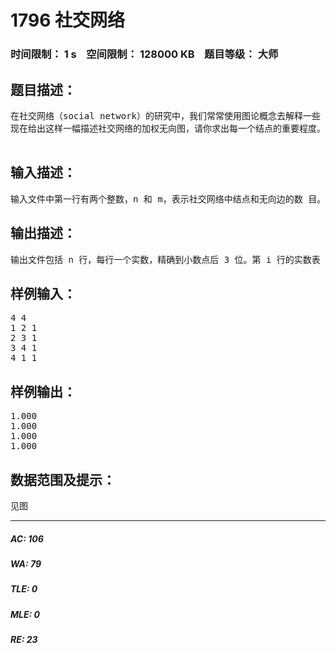 # 1796 社交网络   
### 时间限制： 1 s&nbsp;&nbsp;&nbsp;&nbsp;空间限制： 128000 KB&nbsp;&nbsp;&nbsp;&nbsp;题目等级： 大师  
## 题目描述：  

<pre>
在社交网络（social network）的研究中，我们常常使用图论概念去解释一些 社会现象。 不妨看这样的一个问题。在一个社交圈子里有 n 个人，人与人之间有不同程 度的关系。我们将这个关系网络对应到一个 n 个结点的无向图上，两个不同的人 若互相认识，则在他们对应的结点之间连接一条无向边，并附上一个正数权值 c， c 越小，表示两个人之间的关系越密切。 我们可以用对应结点之间的最短路长度来衡量两个人 s 和 t 之间的关系密切 程度，注意到最短路径上的其他结点为 s 和 t 的联系提供了某种便利，即这些结 点对于 s 和 t 之间的联系有一定的重要程度。我们可以通过统计经过一个结点 v 的最短路径的数目来衡量该结点在社交网络中的重要程度。 考虑到两个结点 A 和 B 之间可能会有多条最短路径。我们修改重要程度的定 义如下： 令 Cs,t表示从 s 到 t 的不同的最短路的数目， Cs,t(v)表示经过 v 从 s 到 t 的最短 路的数目；则定义I（v）为结点 v 在社交网络中的重要程度。 为了使 I(v)和 Cs,t(v)有意义，我们规定需要处理的社交网络都是连通的无向 图，即任意两个结点之间都有一条有限长度的最短路径。   
现在给出这样一幅描述社交网络的加权无向图，请你求出每一个结点的重要程度。

</pre>
  
  
## 输入描述：  

<pre>
输入文件中第一行有两个整数，n 和 m，表示社交网络中结点和无向边的数 目。在无向图中，我们将所有结点从 1 到 n 进行编号。 接下来 m 行，每行用三个整数 a, b, c 描述一条连接结点 a 和 b，权值为 c 的 无向边。注意任意两个结点之间最多有一条无向边相连，无向图中也不会出现自 环（即不存在一条无向边的两个端点是相同的结点）。
</pre>
  
  
## 输出描述：  

<pre>
输出文件包括 n 行，每行一个实数，精确到小数点后 3 位。第 i 行的实数表 示结点 i 在社交网络中的重要程度
</pre>
  
  
## 样例输入：  

<pre>
4 4
1 2 1
2 3 1
3 4 1
4 1 1
</pre>
  
  
## 样例输出：  

<pre>
1.000
1.000
1.000
1.000
</pre>
  
  
## 数据范围及提示：  

<pre>
见图
</pre>
  
  
***  

##### AC: 106  
##### WA: 79  
##### TLE: 0  
##### MLE: 0  
##### RE: 23  
